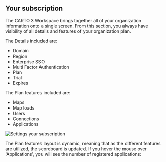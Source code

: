 ## Your subscription

The CARTO 3 Workspace brings together all of your organization information onto a single screen. From this section, you always have visibility of all details and features of your organization plan.

The Details included are:

- Domain
- Region
- Enterprise SSO
- Multi Factor Authentication
- Plan
- Trial
- Expires

The Plan features included are:

- Maps
- Map loads
- Users
- Connections
- Applications

![Settings your subscription](/img/cloud-native-workspace/settings/settings_your_subscription.png)

The Plan features layout is dynamic, meaning that as the different features are utilized, the scoreboard is updated. If you hover the mouse over 'Applications', you will see the number of registered applications: